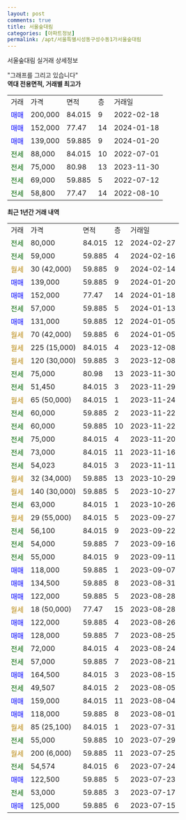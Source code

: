 ```yaml
---
layout: post
comments: true
title: 서울숲대림
categories: [아파트정보]
permalink: /apt/서울특별시성동구성수동1가서울숲대림
---
```


서울숲대림 실거래 상세정보

<script type="text/javascript">
  google.charts.load('current', {'packages':['line', 'corechart']});
  google.charts.setOnLoadCallback(drawChart);

  function drawChart() {
    var data = new google.visualization.DataTable();
    data.addColumn('date', '거래일');
    data.addColumn('number', "매매");
    data.addColumn('number', "전세");
    data.addColumn('number', "전매");

    data.addRows([[new Date(Date.parse("2024-02-27")), null, 80000, null], [new Date(Date.parse("2024-02-16")), null, 59000, null], [new Date(Date.parse("2024-02-14")), null, null, null], [new Date(Date.parse("2024-01-20")), 139000, null, null], [new Date(Date.parse("2024-01-18")), 152000, null, null], [new Date(Date.parse("2024-01-13")), null, 57000, null], [new Date(Date.parse("2024-01-05")), 131000, null, null], [new Date(Date.parse("2024-01-05")), null, null, null], [new Date(Date.parse("2023-12-08")), null, null, null], [new Date(Date.parse("2023-12-08")), null, null, null], [new Date(Date.parse("2023-11-30")), null, 75000, null], [new Date(Date.parse("2023-11-29")), null, 51450, null], [new Date(Date.parse("2023-11-24")), null, null, null], [new Date(Date.parse("2023-11-22")), null, 60000, null], [new Date(Date.parse("2023-11-22")), null, 60000, null], [new Date(Date.parse("2023-11-20")), null, 75000, null], [new Date(Date.parse("2023-11-16")), null, 73000, null], [new Date(Date.parse("2023-11-11")), null, 54023, null], [new Date(Date.parse("2023-10-29")), null, null, null], [new Date(Date.parse("2023-10-27")), null, null, null], [new Date(Date.parse("2023-10-26")), null, 63000, null], [new Date(Date.parse("2023-09-27")), null, null, null], [new Date(Date.parse("2023-09-22")), null, 56100, null], [new Date(Date.parse("2023-09-16")), null, 54000, null], [new Date(Date.parse("2023-09-11")), null, 55000, null], [new Date(Date.parse("2023-09-07")), 118000, null, null], [new Date(Date.parse("2023-08-31")), 134500, null, null], [new Date(Date.parse("2023-08-28")), 122000, null, null], [new Date(Date.parse("2023-08-28")), null, null, null], [new Date(Date.parse("2023-08-26")), 122000, null, null], [new Date(Date.parse("2023-08-25")), 128000, null, null], [new Date(Date.parse("2023-08-24")), null, 72000, null], [new Date(Date.parse("2023-08-21")), null, 57000, null], [new Date(Date.parse("2023-08-15")), 164500, null, null], [new Date(Date.parse("2023-08-05")), null, 49507, null], [new Date(Date.parse("2023-08-04")), 159000, null, null], [new Date(Date.parse("2023-08-01")), 118000, null, null], [new Date(Date.parse("2023-07-31")), null, null, null], [new Date(Date.parse("2023-07-29")), null, 55000, null], [new Date(Date.parse("2023-07-25")), null, null, null], [new Date(Date.parse("2023-07-24")), null, 54574, null], [new Date(Date.parse("2023-07-23")), 122500, null, null], [new Date(Date.parse("2023-07-17")), null, 53000, null], [new Date(Date.parse("2023-07-15")), 125000, null, null]]);

    var options = {
      hAxis: {
        format: 'yyyy/MM/dd'
      },    
      lineWidth: 0,
      pointsVisible: true,    
      title: '최근 1년간 유형별 실거래가 분포',
      legend: { position: 'bottom' }
    };

    var formatter = new google.visualization.NumberFormat({pattern:'###,###'} );
    formatter.format(data, 1);
    formatter.format(data, 2);
    
    setTimeout(function() {
        var chart = new google.visualization.LineChart(document.getElementById('columnchart_material'));
        chart.draw(data, (options));
        document.getElementById('loading').style.display = 'none';
    }, 200);
  }
</script>


<div id="loading" style="z-index:20; display: block; margin-left: 0px">"그래프를 그리고 있습니다"</div>
<div id="columnchart_material" style="width: 95%; margin-left: 0px; display: block"></div>
<!-- contents start -->
<b>역대 전용면적, 거래별 최고가</b>
<table class="sortable">
    <tr>
      <td>거래</td>
      <td>가격</td>
      <td>면적</td>
      <td>층</td>
      <td>거래일</td>
    </tr>
        <tr>
          <td><a style="color: blue">매매</a></td>
          <td>200,000</td>
          <td>84.015</td>
          <td>9</td>
          <td>2022-02-18</td>
        </tr>            <tr>
          <td><a style="color: blue">매매</a></td>
          <td>152,000</td>
          <td>77.47</td>
          <td>14</td>
          <td>2024-01-18</td>
        </tr>            <tr>
          <td><a style="color: blue">매매</a></td>
          <td>139,000</td>
          <td>59.885</td>
          <td>9</td>
          <td>2024-01-20</td>
        </tr>        
        <tr>
              <td><a style="color: darkgreen">전세</a></td>
              <td>88,000</td>
              <td>84.015</td>
              <td>10</td>
              <td>2022-07-01</td>
            </tr>            <tr>
              <td><a style="color: darkgreen">전세</a></td>
              <td>75,000</td>
              <td>80.98</td>
              <td>13</td>
              <td>2023-11-30</td>
            </tr>            <tr>
              <td><a style="color: darkgreen">전세</a></td>
              <td>69,000</td>
              <td>59.885</td>
              <td>5</td>
              <td>2022-07-12</td>
            </tr>            <tr>
              <td><a style="color: darkgreen">전세</a></td>
              <td>58,800</td>
              <td>77.47</td>
              <td>14</td>
              <td>2022-08-10</td>
            </tr>        
    
</table>

<b>최근 1년간 거래 내역</b>

<table class="sortable">
    <tr>
      <td>거래</td>
      <td>가격</td>
      <td>면적</td>
      <td>층</td>
      <td>거래일</td>
    </tr>
    <tr>
      <td><a style="color: darkgreen">전세</a></td>
      <td>80,000</td>
      <td>84.015</td>
      <td>12</td>
      <td>2024-02-27</td>
    </tr>          <tr>
      <td><a style="color: darkgreen">전세</a></td>
      <td>59,000</td>
      <td>59.885</td>
      <td>4</td>
      <td>2024-02-16</td>
    </tr>          <tr>
      <td><a style="color: darkgoldenrod">월세</a></td>
      <td>30 (42,000)</td>
      <td>59.885</td>
      <td>9</td>
      <td>2024-02-14</td>
    </tr>          <tr>
      <td><a style="color: blue">매매</a></td>
      <td>139,000</td>
      <td>59.885</td>
      <td>9</td>
      <td>2024-01-20</td>
    </tr>          <tr>
      <td><a style="color: blue">매매</a></td>
      <td>152,000</td>
      <td>77.47</td>
      <td>14</td>
      <td>2024-01-18</td>
    </tr>          <tr>
      <td><a style="color: darkgreen">전세</a></td>
      <td>57,000</td>
      <td>59.885</td>
      <td>5</td>
      <td>2024-01-13</td>
    </tr>          <tr>
      <td><a style="color: blue">매매</a></td>
      <td>131,000</td>
      <td>59.885</td>
      <td>12</td>
      <td>2024-01-05</td>
    </tr>          <tr>
      <td><a style="color: darkgoldenrod">월세</a></td>
      <td>70 (42,000)</td>
      <td>59.885</td>
      <td>6</td>
      <td>2024-01-05</td>
    </tr>          <tr>
      <td><a style="color: darkgoldenrod">월세</a></td>
      <td>225 (15,000)</td>
      <td>84.015</td>
      <td>4</td>
      <td>2023-12-08</td>
    </tr>          <tr>
      <td><a style="color: darkgoldenrod">월세</a></td>
      <td>120 (30,000)</td>
      <td>59.885</td>
      <td>3</td>
      <td>2023-12-08</td>
    </tr>          <tr>
      <td><a style="color: darkgreen">전세</a></td>
      <td>75,000</td>
      <td>80.98</td>
      <td>13</td>
      <td>2023-11-30</td>
    </tr>          <tr>
      <td><a style="color: darkgreen">전세</a></td>
      <td>51,450</td>
      <td>84.015</td>
      <td>3</td>
      <td>2023-11-29</td>
    </tr>          <tr>
      <td><a style="color: darkgoldenrod">월세</a></td>
      <td>65 (50,000)</td>
      <td>84.015</td>
      <td>1</td>
      <td>2023-11-24</td>
    </tr>          <tr>
      <td><a style="color: darkgreen">전세</a></td>
      <td>60,000</td>
      <td>59.885</td>
      <td>2</td>
      <td>2023-11-22</td>
    </tr>          <tr>
      <td><a style="color: darkgreen">전세</a></td>
      <td>60,000</td>
      <td>59.885</td>
      <td>10</td>
      <td>2023-11-22</td>
    </tr>          <tr>
      <td><a style="color: darkgreen">전세</a></td>
      <td>75,000</td>
      <td>84.015</td>
      <td>4</td>
      <td>2023-11-20</td>
    </tr>          <tr>
      <td><a style="color: darkgreen">전세</a></td>
      <td>73,000</td>
      <td>84.015</td>
      <td>11</td>
      <td>2023-11-16</td>
    </tr>          <tr>
      <td><a style="color: darkgreen">전세</a></td>
      <td>54,023</td>
      <td>84.015</td>
      <td>3</td>
      <td>2023-11-11</td>
    </tr>          <tr>
      <td><a style="color: darkgoldenrod">월세</a></td>
      <td>32 (34,000)</td>
      <td>59.885</td>
      <td>13</td>
      <td>2023-10-29</td>
    </tr>          <tr>
      <td><a style="color: darkgoldenrod">월세</a></td>
      <td>140 (30,000)</td>
      <td>59.885</td>
      <td>5</td>
      <td>2023-10-27</td>
    </tr>          <tr>
      <td><a style="color: darkgreen">전세</a></td>
      <td>63,000</td>
      <td>84.015</td>
      <td>1</td>
      <td>2023-10-26</td>
    </tr>          <tr>
      <td><a style="color: darkgoldenrod">월세</a></td>
      <td>29 (55,000)</td>
      <td>84.015</td>
      <td>5</td>
      <td>2023-09-27</td>
    </tr>          <tr>
      <td><a style="color: darkgreen">전세</a></td>
      <td>56,100</td>
      <td>84.015</td>
      <td>9</td>
      <td>2023-09-22</td>
    </tr>          <tr>
      <td><a style="color: darkgreen">전세</a></td>
      <td>54,000</td>
      <td>59.885</td>
      <td>7</td>
      <td>2023-09-16</td>
    </tr>          <tr>
      <td><a style="color: darkgreen">전세</a></td>
      <td>55,000</td>
      <td>84.015</td>
      <td>9</td>
      <td>2023-09-11</td>
    </tr>          <tr>
      <td><a style="color: blue">매매</a></td>
      <td>118,000</td>
      <td>59.885</td>
      <td>1</td>
      <td>2023-09-07</td>
    </tr>          <tr>
      <td><a style="color: blue">매매</a></td>
      <td>134,500</td>
      <td>59.885</td>
      <td>8</td>
      <td>2023-08-31</td>
    </tr>          <tr>
      <td><a style="color: blue">매매</a></td>
      <td>122,000</td>
      <td>59.885</td>
      <td>5</td>
      <td>2023-08-28</td>
    </tr>          <tr>
      <td><a style="color: darkgoldenrod">월세</a></td>
      <td>18 (50,000)</td>
      <td>77.47</td>
      <td>15</td>
      <td>2023-08-28</td>
    </tr>          <tr>
      <td><a style="color: blue">매매</a></td>
      <td>122,000</td>
      <td>59.885</td>
      <td>4</td>
      <td>2023-08-26</td>
    </tr>          <tr>
      <td><a style="color: blue">매매</a></td>
      <td>128,000</td>
      <td>59.885</td>
      <td>7</td>
      <td>2023-08-25</td>
    </tr>          <tr>
      <td><a style="color: darkgreen">전세</a></td>
      <td>72,000</td>
      <td>84.015</td>
      <td>4</td>
      <td>2023-08-24</td>
    </tr>          <tr>
      <td><a style="color: darkgreen">전세</a></td>
      <td>57,000</td>
      <td>59.885</td>
      <td>7</td>
      <td>2023-08-21</td>
    </tr>          <tr>
      <td><a style="color: blue">매매</a></td>
      <td>164,500</td>
      <td>84.015</td>
      <td>3</td>
      <td>2023-08-15</td>
    </tr>          <tr>
      <td><a style="color: darkgreen">전세</a></td>
      <td>49,507</td>
      <td>84.015</td>
      <td>2</td>
      <td>2023-08-05</td>
    </tr>          <tr>
      <td><a style="color: blue">매매</a></td>
      <td>159,000</td>
      <td>84.015</td>
      <td>11</td>
      <td>2023-08-04</td>
    </tr>          <tr>
      <td><a style="color: blue">매매</a></td>
      <td>118,000</td>
      <td>59.885</td>
      <td>8</td>
      <td>2023-08-01</td>
    </tr>          <tr>
      <td><a style="color: darkgoldenrod">월세</a></td>
      <td>85 (25,100)</td>
      <td>84.015</td>
      <td>1</td>
      <td>2023-07-31</td>
    </tr>          <tr>
      <td><a style="color: darkgreen">전세</a></td>
      <td>55,000</td>
      <td>59.885</td>
      <td>10</td>
      <td>2023-07-29</td>
    </tr>          <tr>
      <td><a style="color: darkgoldenrod">월세</a></td>
      <td>200 (6,000)</td>
      <td>59.885</td>
      <td>11</td>
      <td>2023-07-25</td>
    </tr>          <tr>
      <td><a style="color: darkgreen">전세</a></td>
      <td>54,574</td>
      <td>84.015</td>
      <td>6</td>
      <td>2023-07-24</td>
    </tr>          <tr>
      <td><a style="color: blue">매매</a></td>
      <td>122,500</td>
      <td>59.885</td>
      <td>5</td>
      <td>2023-07-23</td>
    </tr>          <tr>
      <td><a style="color: darkgreen">전세</a></td>
      <td>53,000</td>
      <td>59.885</td>
      <td>3</td>
      <td>2023-07-17</td>
    </tr>          <tr>
      <td><a style="color: blue">매매</a></td>
      <td>125,000</td>
      <td>59.885</td>
      <td>6</td>
      <td>2023-07-15</td>
    </tr>      </table>
<!-- contents end -->    

